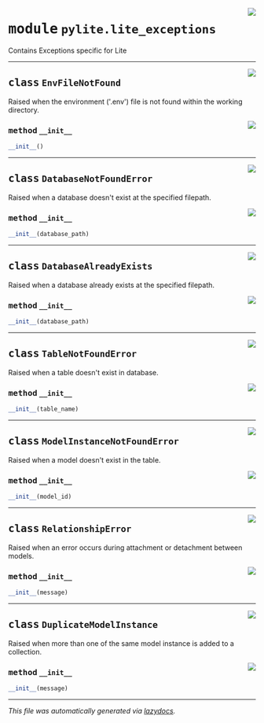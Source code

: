 <!-- markdownlint-disable -->

<a href="../pylite/lite_exceptions.py#L0"><img align="right" style="float:right;" src="https://img.shields.io/badge/-source-cccccc?style=flat-square"></a>

# <kbd>module</kbd> `pylite.lite_exceptions`
Contains Exceptions specific for Lite  



---

<a href="../pylite/lite_exceptions.py#L4"><img align="right" style="float:right;" src="https://img.shields.io/badge/-source-cccccc?style=flat-square"></a>

## <kbd>class</kbd> `EnvFileNotFound`
Raised when the environment ('.env') file is not found within the working directory. 

<a href="../pylite/lite_exceptions.py#L7"><img align="right" style="float:right;" src="https://img.shields.io/badge/-source-cccccc?style=flat-square"></a>

### <kbd>method</kbd> `__init__`

```python
__init__()
```









---

<a href="../pylite/lite_exceptions.py#L11"><img align="right" style="float:right;" src="https://img.shields.io/badge/-source-cccccc?style=flat-square"></a>

## <kbd>class</kbd> `DatabaseNotFoundError`
Raised when a database doesn't exist at the specified filepath. 

<a href="../pylite/lite_exceptions.py#L14"><img align="right" style="float:right;" src="https://img.shields.io/badge/-source-cccccc?style=flat-square"></a>

### <kbd>method</kbd> `__init__`

```python
__init__(database_path)
```









---

<a href="../pylite/lite_exceptions.py#L18"><img align="right" style="float:right;" src="https://img.shields.io/badge/-source-cccccc?style=flat-square"></a>

## <kbd>class</kbd> `DatabaseAlreadyExists`
Raised when a database already exists at the specified filepath. 

<a href="../pylite/lite_exceptions.py#L21"><img align="right" style="float:right;" src="https://img.shields.io/badge/-source-cccccc?style=flat-square"></a>

### <kbd>method</kbd> `__init__`

```python
__init__(database_path)
```









---

<a href="../pylite/lite_exceptions.py#L25"><img align="right" style="float:right;" src="https://img.shields.io/badge/-source-cccccc?style=flat-square"></a>

## <kbd>class</kbd> `TableNotFoundError`
Raised when a table doesn't exist in database. 

<a href="../pylite/lite_exceptions.py#L28"><img align="right" style="float:right;" src="https://img.shields.io/badge/-source-cccccc?style=flat-square"></a>

### <kbd>method</kbd> `__init__`

```python
__init__(table_name)
```









---

<a href="../pylite/lite_exceptions.py#L32"><img align="right" style="float:right;" src="https://img.shields.io/badge/-source-cccccc?style=flat-square"></a>

## <kbd>class</kbd> `ModelInstanceNotFoundError`
Raised when a model doesn't exist in the table. 

<a href="../pylite/lite_exceptions.py#L35"><img align="right" style="float:right;" src="https://img.shields.io/badge/-source-cccccc?style=flat-square"></a>

### <kbd>method</kbd> `__init__`

```python
__init__(model_id)
```









---

<a href="../pylite/lite_exceptions.py#L39"><img align="right" style="float:right;" src="https://img.shields.io/badge/-source-cccccc?style=flat-square"></a>

## <kbd>class</kbd> `RelationshipError`
Raised when an error occurs during attachment or detachment between models. 

<a href="../pylite/lite_exceptions.py#L42"><img align="right" style="float:right;" src="https://img.shields.io/badge/-source-cccccc?style=flat-square"></a>

### <kbd>method</kbd> `__init__`

```python
__init__(message)
```









---

<a href="../pylite/lite_exceptions.py#L46"><img align="right" style="float:right;" src="https://img.shields.io/badge/-source-cccccc?style=flat-square"></a>

## <kbd>class</kbd> `DuplicateModelInstance`
Raised when more than one of the same model instance is added to a collection. 

<a href="../pylite/lite_exceptions.py#L49"><img align="right" style="float:right;" src="https://img.shields.io/badge/-source-cccccc?style=flat-square"></a>

### <kbd>method</kbd> `__init__`

```python
__init__(message)
```











---

_This file was automatically generated via [lazydocs](https://github.com/ml-tooling/lazydocs)._
